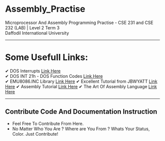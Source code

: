 # Assembly_Practise
Microprocessor And Assembly Programming Practise - CSE 231 and CSE 232 (LAB) | Level 2 Term 3
</br> Daffodil International University 

<hr> 

# Some Usefull Links:

✔ DOS Interrupts [Link Here](https://www.csc.depauw.edu/~bhoward/asmtut/asmtut12.html) </br>
✔ DOS INT 21h - DOS Function Codes [Link Here](http://spike.scu.edu.au/~barry/interrupts.html) <br>
✔ EMU8086.INC Library [Link Here](https://jbwyatt.com/253/emu/asm_tutorial_05.html)
✔ Excellent Tutorial from JBWYATT [Link Here](https://jbwyatt.com/253/emu/)
✔ Assembly Tutorial [Link Here](http://faculty.kfupm.edu.sa/COE/shazli/coe205/Help/)
✔ The Art Of Assembly Language [Link Here](http://www.plantation-productions.com/Webster/www.artofasm.com/index.html)




<hr>

## Contribute Code And Documentation Instruction
 - Feel Free To Contribute From Here.
 - No Matter Who You Are ? Where are You From ? Whats Your Status, Color. Just Contribute! 

